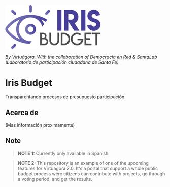 ![Image description](docs/assets/iris-budget-logo.png)

*By [Virtuágora](https://virtuagora.org). With the collaboration of [Democracia en Red](https://democraciaenred.org) & SantaLab (Laboratorio de participación ciudadana de Santa Fe)*

# Iris Budget
Transparentando procesos de presupuesto participación.

## Acerca de
(Mas información proximamente)

## Note

> **NOTE 1:** Currently only available in Spanish.

> **NOTE 2:** This repository is an example of one of the upcoming features for Virtuagora 2.0. It's a portal that support a whole public budget process were citizens can contribute with projects, go through a voting period, and get the results.


